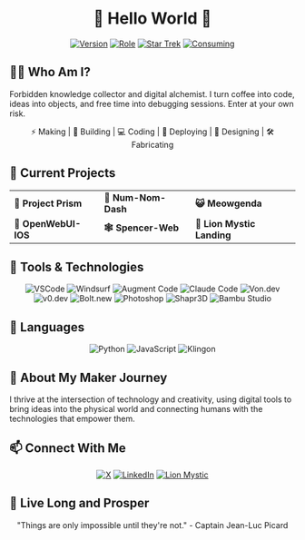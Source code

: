 # <div align="center">👋 Hello World 👋</div>

<div align="center">

[![Version](https://img.shields.io/badge/Version-37-blue?style=for-the-badge)](https://github.com/spenceriam)
[![Role](https://img.shields.io/badge/Role-Creator-orange?style=for-the-badge)](https://github.com/spenceriam)
[![Star Trek](https://img.shields.io/badge/Star%20Trek-TNG-red?style=for-the-badge)](https://github.com/spenceriam)
[![Consuming](https://img.shields.io/badge/Consuming-Coffee-8B4513?style=for-the-badge)](https://github.com/spenceriam)

</div>

## 🧙‍♂️ Who Am I?

Forbidden knowledge collector and digital alchemist. I turn coffee into code, ideas into objects, and free time into debugging sessions. Enter at your own risk.

<div align="center">
  
⚡ Making | 🔧 Building | 💻 Coding | 🤖 Deploying | 🎨 Designing | 🛠️ Fabricating 

</div>

## 🚀 Current Projects

<table>
  <tr>
    <td><b>🌈 Project Prism</b></td>
    <td><b>🍔 Num-Nom-Dash</b></td>
    <td><b>😺 Meowgenda</b></td>
  </tr>
  <tr>
    <td><b>📱 OpenWebUI-IOS</b></td>
    <td><b>🕸️ Spencer-Web</b></td>
    <td><b>🦁 Lion Mystic Landing</b></td>
  </tr>
</table>

## 🔧 Tools & Technologies

<div align="center">

![VSCode](https://img.shields.io/badge/VSCode-007ACC?style=flat-square&logo=visual-studio-code&logoColor=white)
![Windsurf](https://img.shields.io/badge/Windsurf-2B9EBC?style=flat-square)
![Augment Code](https://img.shields.io/badge/Augment%20Code-6610f2?style=flat-square)
![Claude Code](https://img.shields.io/badge/Claude%20Code-3D4599?style=flat-square)
![Von.dev](https://img.shields.io/badge/Von.dev-000000?style=flat-square)
![v0.dev](https://img.shields.io/badge/v0.dev-FF5733?style=flat-square)
![Bolt.new](https://img.shields.io/badge/Bolt.new-FFA500?style=flat-square)
![Photoshop](https://img.shields.io/badge/Photoshop-31A8FF?style=flat-square&logo=adobe-photoshop&logoColor=white)
![Shapr3D](https://img.shields.io/badge/Shapr3D-FF0000?style=flat-square)
![Bambu Studio](https://img.shields.io/badge/Bambu%20Studio-88CE02?style=flat-square)

</div>

## 💬 Languages

<div align="center">

![Python](https://img.shields.io/badge/Python-3776AB?style=flat-square&logo=python&logoColor=white)
![JavaScript](https://img.shields.io/badge/JavaScript-F7DF1E?style=flat-square&logo=javascript&logoColor=black)
![Klingon](https://img.shields.io/badge/Klingon-BA0C2F?style=flat-square)

</div>

## 🔮 About My Maker Journey

I thrive at the intersection of technology and creativity, using digital tools to bring ideas into the physical world and connecting humans with the technologies that empower them.

## 📫 Connect With Me

<div align="center">

[![X](https://img.shields.io/badge/X-black?style=flat-square&logo=x&logoColor=white)](https://x.com/spencer_i_am)
[![LinkedIn](https://img.shields.io/badge/LinkedIn-0077B5?style=flat-square&logo=linkedin&logoColor=white)](https://www.linkedin.com/in/spencerfrancisco/)
[![Lion Mystic](https://img.shields.io/badge/Lion%20Mystic-FFA500?style=flat-square)](https://lionmystic.com/)

</div>

## 🖖 Live Long and Prosper

<div align="center">

"Things are only impossible until they're not." - Captain Jean-Luc Picard

</div>
<!--
**spenceriam/spenceriam** is a ✨ special ✨ repository because its `README.md` appears on your GitHub profile.
-->

